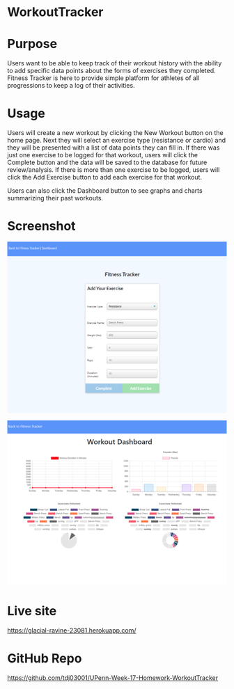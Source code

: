 # WorkoutTracker

# Purpose

Users want to be able to keep track of their workout history with the ability to add specific data points about the forms of exercises they completed. Fitness Tracker is here to provide simple platform for athletes of all progressions to keep a log of their activities.

# Usage

Users will create a new workout by clicking the New Workout button on the home page. Next they will select an exercise type (resistance or cardio) and they will be presented with a list of data points they can fill in. If there was just one exercise to be logged for that workout, users will click the Complete button and the data will be saved to the database for future review/analysis. If there is more than one exercise to be logged, users will click the Add Exercise button to add each exercise for that workout.  

Users can also click the Dashboard button to see graphs and charts summarizing their past workouts.

# Screenshot

![Screenshot](./public/img/app-screenshot.png)

![Screenshot](./public/img/app-screenshot2.png)


# Live site 

https://glacial-ravine-23081.herokuapp.com/


# GitHub Repo

https://github.com/tdj03001/UPenn-Week-17-Homework-WorkoutTracker


